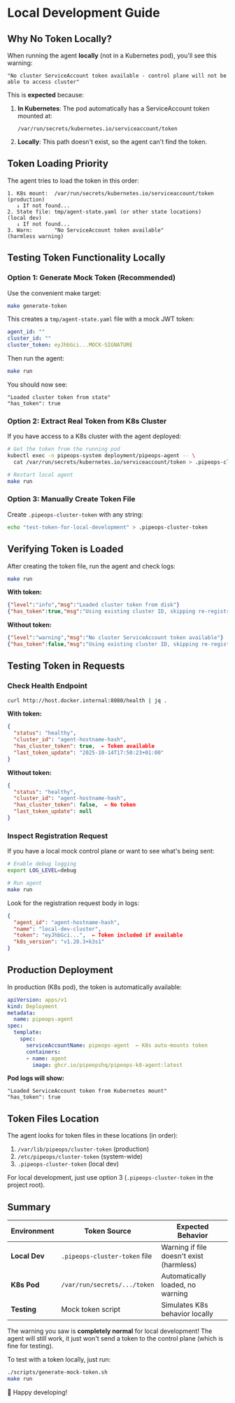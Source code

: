 # Local Development Guide

## Why No Token Locally?

When running the agent **locally** (not in a Kubernetes pod), you'll see this warning:

```
"No cluster ServiceAccount token available - control plane will not be able to access cluster"
```

This is **expected** because:

1. **In Kubernetes**: The pod automatically has a ServiceAccount token mounted at:
   ```
   /var/run/secrets/kubernetes.io/serviceaccount/token
   ```

2. **Locally**: This path doesn't exist, so the agent can't find the token.

## Token Loading Priority

The agent tries to load the token in this order:

```
1. K8s mount:  /var/run/secrets/kubernetes.io/serviceaccount/token  (production)
   ↓ If not found...
2. State file: tmp/agent-state.yaml (or other state locations)     (local dev)
   ↓ If not found...
3. Warn:       "No ServiceAccount token available"                 (harmless warning)
```

## Testing Token Functionality Locally

### Option 1: Generate Mock Token (Recommended)

Use the convenient make target:

```bash
make generate-token
```

This creates a `tmp/agent-state.yaml` file with a mock JWT token:

```yaml
agent_id: ""
cluster_id: ""
cluster_token: eyJhbGci...MOCK-SIGNATURE
```

Then run the agent:

```bash
make run
```

You should now see:

```
"Loaded cluster token from state"
"has_token": true
```

### Option 2: Extract Real Token from K8s Cluster

If you have access to a K8s cluster with the agent deployed:

```bash
# Get the token from the running pod
kubectl exec -n pipeops-system deployment/pipeops-agent -- \
  cat /var/run/secrets/kubernetes.io/serviceaccount/token > .pipeops-cluster-token

# Restart local agent
make run
```

### Option 3: Manually Create Token File

Create `.pipeops-cluster-token` with any string:

```bash
echo "test-token-for-local-development" > .pipeops-cluster-token
```

## Verifying Token is Loaded

After creating the token file, run the agent and check logs:

```bash
make run
```

**With token:**
```json
{"level":"info","msg":"Loaded cluster token from disk"}
{"has_token":true,"msg":"Using existing cluster ID, skipping re-registration"}
```

**Without token:**
```json
{"level":"warning","msg":"No cluster ServiceAccount token available"}
{"has_token":false,"msg":"Using existing cluster ID, skipping re-registration"}
```

## Testing Token in Requests

### Check Health Endpoint

```bash
curl http://host.docker.internal:8080/health | jq .
```

**With token:**
```json
{
  "status": "healthy",
  "cluster_id": "agent-hostname-hash",
  "has_cluster_token": true,  ← Token available
  "last_token_update": "2025-10-14T17:50:23+01:00"
}
```

**Without token:**
```json
{
  "status": "healthy",
  "cluster_id": "agent-hostname-hash",
  "has_cluster_token": false,  ← No token
  "last_token_update": null
}
```

### Inspect Registration Request

If you have a local mock control plane or want to see what's being sent:

```bash
# Enable debug logging
export LOG_LEVEL=debug

# Run agent
make run
```

Look for the registration request body in logs:
```json
{
  "agent_id": "agent-hostname-hash",
  "name": "local-dev-cluster",
  "token": "eyJhbGci...",  ← Token included if available
  "k8s_version": "v1.28.3+k3s1"
}
```

## Production Deployment

In production (K8s pod), the token is automatically available:

```yaml
apiVersion: apps/v1
kind: Deployment
metadata:
  name: pipeops-agent
spec:
  template:
    spec:
      serviceAccountName: pipeops-agent  ← K8s auto-mounts token
      containers:
      - name: agent
        image: ghcr.io/pipeopshq/pipeops-k8-agent:latest
```

**Pod logs will show:**
```
"Loaded ServiceAccount token from Kubernetes mount"
"has_token": true
```

## Token Files Location

The agent looks for token files in these locations (in order):

1. `/var/lib/pipeops/cluster-token` (production)
2. `/etc/pipeops/cluster-token` (system-wide)
3. `.pipeops-cluster-token` (local dev)

For local development, just use option 3 (`.pipeops-cluster-token` in the project root).

## Summary

| Environment | Token Source | Expected Behavior |
|-------------|--------------|-------------------|
| **Local Dev** | `.pipeops-cluster-token` file | Warning if file doesn't exist (harmless) |
| **K8s Pod** | `/var/run/secrets/.../token` | Automatically loaded, no warning |
| **Testing** | Mock token script | Simulates K8s behavior locally |

The warning you saw is **completely normal** for local development! The agent will still work, it just won't send a token to the control plane (which is fine for testing).

To test with a token locally, just run:

```bash
./scripts/generate-mock-token.sh
make run
```

🚀 Happy developing!
